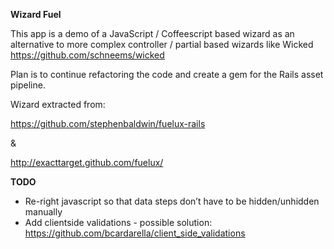 __Wizard Fuel__

This app is a demo of a JavaScript / Coffeescript based wizard as an alternative to more complex controller / partial based wizards like Wicked https://github.com/schneems/wicked

Plan is to continue refactoring the code and create a gem for the Rails asset pipeline.


Wizard extracted from: 

https://github.com/stephenbaldwin/fuelux-rails

&

http://exacttarget.github.com/fuelux/

__TODO__

* Re-right javascript so that data steps don’t have to be hidden/unhidden manually
* Add clientside validations - possible solution: https://github.com/bcardarella/client_side_validations